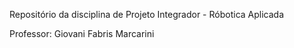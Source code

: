 Repositório da disciplina de Projeto Integrador - Róbotica Aplicada

Professor: Giovani Fabris Marcarini